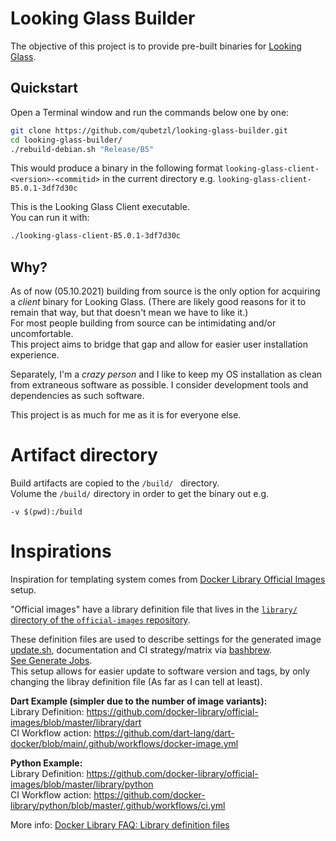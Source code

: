 # Looking Glass Builder

The objective of this project is to provide pre-built binaries for [Looking Glass](https://github.com/gnif/LookingGlass).

## Quickstart
Open a Terminal window and run the commands below one by one:
```bash
git clone https://github.com/qubetzl/looking-glass-builder.git
cd looking-glass-builder/
./rebuild-debian.sh "Release/B5"
```
This would produce a binary in the following format `looking-glass-client-<version>-<commitid>` in the current directory e.g. `looking-glass-client-B5.0.1-3df7d30c`

This is the Looking Glass Client executable.  
You can run it with:
```bash
./looking-glass-client-B5.0.1-3df7d30c
```

## Why?
As of now (05.10.2021) building from source is the only option for acquiring a _client_ binary for Looking Glass. (There are likely good reasons for it to remain that way, but that doesn't mean we have to like it.)  
For most people building from source can be intimidating and/or uncomfortable.  
This project aims to bridge that gap and allow for easier user installation experience.

Separately, I'm a _crazy person_ and I like to keep my OS installation as clean from extraneous software as possible. I consider development tools and dependencies as such software.  

This project is as much for me as it is for everyone else.

# Artifact directory
Build artifacts are copied to the `/build/ ` directory.  
Volume the `/build/` directory in order to get the binary out e.g.
```
-v $(pwd):/build
```

# Inspirations

Inspiration for templating system comes from [Docker Library Official Images](https://github.com/docker-library/official-images) setup.

"Official images" have a library definition file that lives in the [`library/` directory of the `official-images` repository](https://github.com/docker-library/official-images/tree/master/library).

These definition files are used to describe settings for the generated image [update.sh](https://github.com/docker-library/python/blob/master/update.sh), documentation and CI strategy/matrix via [bashbrew](https://github.com/docker-library/bashbrew).  
[See Generate Jobs](https://github.com/docker-library/python/runs/3806298099?check_suite_focus=true).  
This setup allows for easier update to software version and tags, by only changing the libray definition file (As far as I can tell at least).

**Dart Example (simpler due to the number of image variants):**  
Library Definition: https://github.com/docker-library/official-images/blob/master/library/dart  
CI Workflow action: https://github.com/dart-lang/dart-docker/blob/main/.github/workflows/docker-image.yml

**Python Example:**  
Library Definition: https://github.com/docker-library/official-images/blob/master/library/python  
CI Workflow action: https://github.com/docker-library/python/blob/master/.github/workflows/ci.yml

More info: [Docker Library FAQ: Library definition files](https://github.com/docker-library/official-images#library-definition-files)
